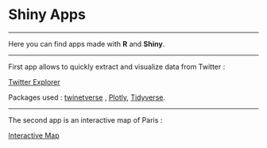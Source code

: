 # Shiny Apps
***
Here you can find apps made with **R** and **Shiny**.

***

First app allows to quickly extract and visualize data from Twitter :

[Twitter Explorer](https://pierre-api.shinyapps.io/twitter_explorer/ "Twitter Explorer")

Packages used :  [twinetverse](http://twinetverse.john-coene.com/ "collect, build and visualise Twitter networks") , [Plotly](https://plotly.com/r/ "Plotly R"), [Tidyverse](https://www.tidyverse.org/ "Tidyverse").

***

The second app is an interactive map of Paris :

[Interactive Map](https://pierre-api.shinyapps.io/arrondissements/ "Interactive Map")


